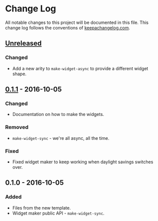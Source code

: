 # Change Log
All notable changes to this project will be documented in this file. This change log follows the conventions of [keepachangelog.com](http://keepachangelog.com/).

## [Unreleased]
### Changed
- Add a new arity to `make-widget-async` to provide a different widget shape.

## [0.1.1] - 2016-10-05
### Changed
- Documentation on how to make the widgets.

### Removed
- `make-widget-sync` - we're all async, all the time.

### Fixed
- Fixed widget maker to keep working when daylight savings switches over.

## 0.1.0 - 2016-10-05
### Added
- Files from the new template.
- Widget maker public API - `make-widget-sync`.

[Unreleased]: https://github.com/your-name/cob_spec_app/compare/0.1.1...HEAD
[0.1.1]: https://github.com/your-name/cob_spec_app/compare/0.1.0...0.1.1
